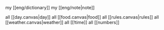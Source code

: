 my [[eng/dictionary]]
my [[eng/note|note]]

all [[day.canvas|day]]
all [[food.canvas|food]]
all [[rules.canvas|rules]]
all [[weather.canvas|weather]]
all [[!time]]
all [[numbers]]
